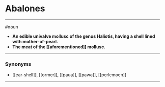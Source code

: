 # Abalones
---
#noun
- **An edible univalve mollusc of the genus Haliotis, having a shell lined with mother-of-pearl.**
- **The meat of the [[aforementioned]] mollusc.**
---
### Synonyms
- [[ear-shell]], [[ormer]], [[paua]], [[pawa]], [[perlemoen]]
---
